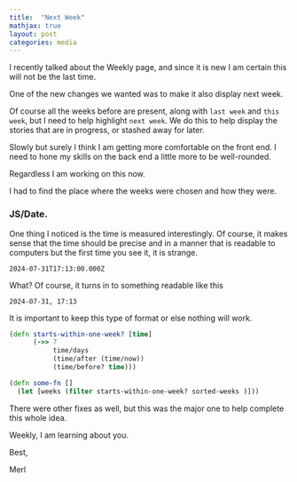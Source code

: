```yaml
---
title:  "Next Week"
mathjax: true
layout: post
categories: media
---
```


I recently talked about the Weekly page, and since it is new I am certain this will not be the last time. 

One of the new changes we wanted was to make it also display next week. 

Of course all the weeks before are present, along with `last week` and `this week`, but I need to help highlight 
`next week`. We do this to help display the stories that are in progress, or stashed away for later. 

Slowly but surely I think I am getting more comfortable on the front end. I need to hone my skills on the back end a little
more to be well-rounded. 

Regardless I am working on this now. 

I had to find the place where the weeks were chosen and how they were. 

### JS/Date.

One thing I noticed is the time is measured interestingly. Of course, it makes sense that the time should be precise
and in a manner that is readable to computers but the first time you see it, it is strange. 

    2024-07-31T17:13:00.000Z

What? Of course, it turns in to something readable like this

    2024-07-31, 17:13

It is important to keep this type of format or else nothing will work. 
```clojure
(defn starts-within-one-week? [time]
      (->> 7
           time/days
           (time/after (time/now))
           (time/before? time))) 

(defn some-fn []
  (let [weeks (filter starts-within-one-week? sorted-weeks )]))
```
There were other fixes as well, but this was the major one to help complete this whole idea. 

Weekly, I am learning about you. 

Best, 

Merl
